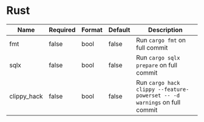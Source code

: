 # Rust


| Name          | Required | Format | Default | Description                                                              |
| ------------- | -------- | ------ | ------- | ------------------------------------------------------------------------ |
| fmt           | false    | bool   | false   | Run `cargo fmt` on full commit                                           |
| sqlx          | false    | bool   | false   | Run `cargo sqlx prepare` on full commit                                  |
| clippy_hack   | false    | bool   | false   | Run `cargo hack clippy --feature-powerset -- -d warnings` on full commit |
